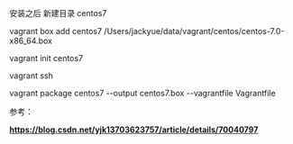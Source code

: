 
安装之后 新建目录 centos7     

vagrant box add centos7 /Users/jackyue/data/vagrant/centos/centos-7.0-x86_64.box


vagrant init centos7    

vagrant ssh     


vagrant package centos7 --output  centos7.box  --vagrantfile Vagrantfile   


参考：    

**https://blog.csdn.net/yjk13703623757/article/details/70040797**
